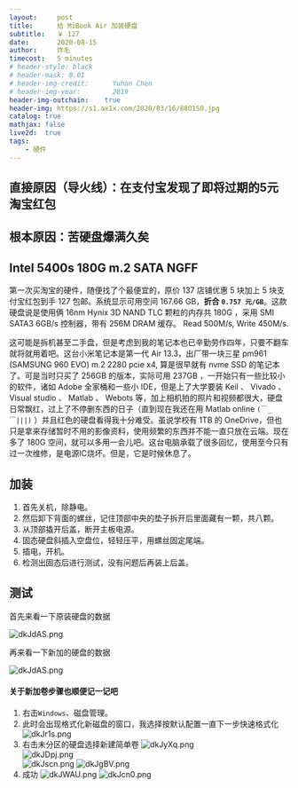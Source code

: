 ```yaml
---
layout:     post
title:      给 MiBook Air 加装硬盘
subtitle:   ￥ 127
date:       2020-08-15
author:     炸毛
timecost:   5 minutes
# header-style: black
# header-mask: 0.01
# header-img-credit:      Yuhan Chen
# header-img-year:        2019 
header-img-outchain:    true
header-img: https://s1.ax1x.com/2020/03/16/88O1SO.jpg
catalog: true
mathjax: false
live2d:  true
tags:
    - 硬件
---
```


## 直接原因（导火线）：在支付宝发现了即将过期的5元淘宝红包

## 根本原因：苦硬盘爆满久矣

## Intel 5400s 180G m.2 SATA NGFF

第一次买淘宝的硬件，随便找了个最便宜的，原价 137 店铺优惠 5 块加上 5 块支付宝红包到手 127 包邮。系统显示可用空间 167.66 GB，__折合 `0.757 元/GB`__。这款硬盘说是使用俩 16nm Hynix 3D NAND TLC 颗粒的内存共 180G ，采用 SMI SATA3 6GB/s 控制器，带有 256M DRAM 缓存。 Read 500M/s, Write 450M/s.

这可能是拆机甚至二手盘，但是考虑到我的笔记本也已辛勤劳作四年，只要不翻车就将就用着吧。这台小米笔记本是第一代 Air 13.3，出厂带一块三星 pm961 (SAMSUNG 960 EVO) m.2 2280 pcie x4, 算是很早就有 nvme SSD 的笔记本了。可是当时只买了 256GB 的版本，实际可用 237GB ，一开始只有一些比较小的软件，诸如 Adobe 全家桶和一些小 IDE，但是上了大学要装 Keil 、 Vivado 、 Visual studio 、 Matlab 、 Webots 等，加上相机拍的照片和视频都很大，硬盘日常飘红，过上了不停删东西的日子（直到现在我还在用 Matlab online `(￣_￣|||)` ）并且红色的硬盘看得我十分难受。虽说学校有 1TB 的 OneDrive，但也只是拿来存储暂时不用的影像资料，使用频繁的东西并不能一直只放在云端。现在多了 180G 空间，就可以多用一会儿吧。这台电脑承载了很多回忆，使用至今只有过一次维修，是电源IC烧坏。但是，它是时候休息了。

## 加装

1. 首先关机，除静电。
2. 然后卸下背面的螺丝，记住顶部中央的垫子拆开后里面藏有一颗，共八颗。
3. 从顶部撬开后盖，断开主板电源。
4. 固态硬盘斜插入空盘位，轻轻压平，用螺丝固定尾端。
5. 插电，开机。
6. 检测出固态后进行测试，没有问题后再装上后盖。

## 测试

首先来看一下原装硬盘的数据

![dkJdAS.png](https://s1.ax1x.com/2020/08/15/dkJdAS.png)

再来看一下新加的硬盘的数据

![dkJdAS.png](https://s1.ax1x.com/2020/08/15/dkJdAS.png)

#### 关于新加卷步骤也顺便记一记吧

1. 右击`Windows`、磁盘管理。
2. 此时会出现格式化新磁盘的窗口，我选择按默认配置一直下一步快速格式化
   ![dkJr1s.png](https://s1.ax1x.com/2020/08/15/dkJr1s.png)
3. 右击未分区的硬盘选择新建简单卷
   ![dkJyXq.png](https://s1.ax1x.com/2020/08/15/dkJyXq.png)  
   ![dkJDpj.png](https://s1.ax1x.com/2020/08/15/dkJDpj.png)  
   ![dkJscn.png](https://s1.ax1x.com/2020/08/15/dkJscn.png)
   ![dkJgBV.png](https://s1.ax1x.com/2020/08/15/dkJgBV.png)
4. 成功
   ![dkJWAU.png](https://s1.ax1x.com/2020/08/15/dkJWAU.png) 
   ![dkJcn0.png](https://s1.ax1x.com/2020/08/15/dkJcn0.png)


